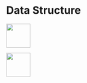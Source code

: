 # Data Structure

[<img src="https://upload.wikimedia.org/wikipedia/commons/thumb/1/18/C_Programming_Language.svg/1200px-C_Programming_Language.svg.png" width=64px />](https://github.com/Veidz/data-structure/tree/c)

[<img src="https://upload.wikimedia.org/wikipedia/commons/thumb/1/18/ISO_C%2B%2B_Logo.svg/1822px-ISO_C%2B%2B_Logo.svg.png" width=64px />](https://github.com/Veidz/data-structure/tree/c++)
